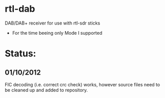 rtl-dab
=======

DAB/DAB+ receiver for use with rtl-sdr sticks

- For the time beeing only Mode I supported

# Status:

## 01/10/2012
FIC decoding (i.e. correct crc check) works, however source files need to be cleaned up and added to repository.
